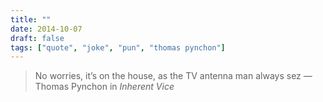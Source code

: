 ```yaml
---
title: ""
date: 2014-10-07
draft: false
tags: ["quote", "joke", "pun", "thomas pynchon"]
---
```

> No worries, it’s on the house, as the TV antenna man always sez — Thomas Pynchon in _Inherent Vice_
